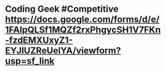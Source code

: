 # Coding Geek #Competitive https://docs.google.com/forms/d/e/1FAIpQLSf1MQZf2rxPhgycSH1V7FKn-fzdEMXUxyZ1-EYJIUZReUelYA/viewform?usp=sf_link
